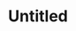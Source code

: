 ---
layout: item
serie: serie1
number: '11'
medium: paper
title: Untitled
about: Acrylic on 224g white grained paper, 50x50cm. 2016
---